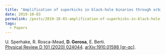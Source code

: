 ```yaml
---
title: "Amplification of superkicks in black-hole binaries through orbital eccentricity"
date: 2019-10-03
permalink: /posts/2019-10-03-amplification-of-superkicks-in-black-hole-binaries-through-orbital-eccentricity
tags:
  - Papers
---
```






U. Sperhake, R. Rosca-Mead, **D. Gerosa**, E. Berti.\
[Physical Review D 101 (2020) 024044](https://journals.aps.org/prd/abstract/10.1103/PhysRevD.101.024044). [arXiv:1910.01598 [gr-qc]](https://arxiv.org/abs/1910.01598).